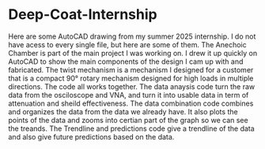 # Deep-Coat-Internship
Here are some AutoCAD drawing from my summer 2025 internship.
I do not have acess to every single file, but here are some of them.
The Anechoic Chamber is part of the main project I was working on. I drew it up quickly on AutoCAD to show the main components of the design I cam up with and fabricated.
The twist mechanism is a mechanism I designed for a customer that is a compact 90° rotary mechanism designed for high loads in multiple directions. 
The code all works together. The data anaysis code turn the raw data from the osciloscope and VNA, and turn it into usable data in term of attenuation and sheild effectiveness. The data combination code combines and organizes the data from the data we already have. It also plots the points of the data and zooms into certian part of the graph so we can see the treands. The Trendline and predictions code give a trendline of the data and also give future predictions based on the data.
